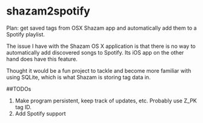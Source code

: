 # shazam2spotify
Plan: get saved tags from OSX Shazam app and automatically add them to a Spotify playlist.

The issue I have with the Shazam OS X application is that there is no way to automatically add discovered songs to Spotify. Its iOS app on the other hand does have this feature.

Thought it would be a fun project to tackle and become more familiar with using SQLite, which is what Shazam is storing tag data in.

##TODOs
1. Make program persistent, keep track of updates, etc. Probably use Z_PK tag ID.
2. Add Spotify support